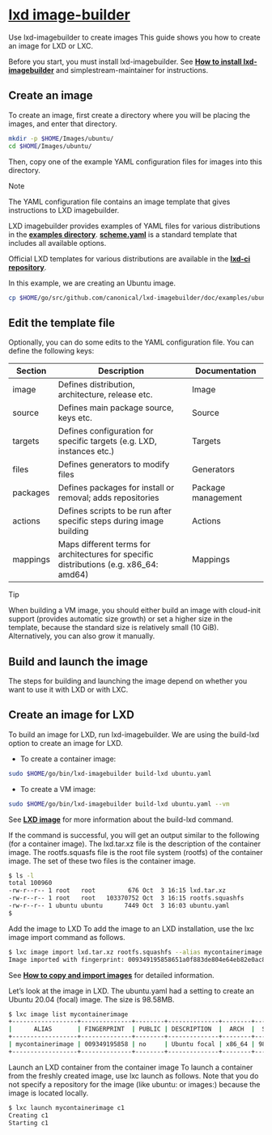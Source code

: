# **[lxd image-builder](https://canonical-lxd-imagebuilder.readthedocs-hosted.com/en/latest/tutorials/use/?_gl=1*1u260or*_ga*MTY2Njg1MzMxNS4xNzQ3NTE3NDk3*_ga_892F83CXG5*czE3NTcwMTI2NTIkbzM1JGcxJHQxNzU3MDEyODkxJGo1OSRsMCRoMA..)**

Use lxd-imagebuilder to create images
This guide shows you how to create an image for LXD or LXC.

Before you start, you must install lxd-imagebuilder. See **[How to install lxd-imagebuilder](https://canonical-lxd-imagebuilder.readthedocs-hosted.com/en/latest/howto/install/)** and simplestream-maintainer for instructions.

## Create an image

To create an image, first create a directory where you will be placing the images, and enter that directory.

```bash
mkdir -p $HOME/Images/ubuntu/
cd $HOME/Images/ubuntu/
```

Then, copy one of the example YAML configuration files for images into this directory.

Note

The YAML configuration file contains an image template that gives instructions to LXD imagebuilder.

LXD imagebuilder provides examples of YAML files for various distributions in the **[examples directory](https://github.com/canonical/lxd-imagebuilder/tree/main/doc/examples)**. **[scheme.yaml](https://github.com/canonical/lxd-imagebuilder/blob/main/doc/examples/scheme.yaml)** is a standard template that includes all available options.

Official LXD templates for various distributions are available in the **[lxd-ci repository](https://github.com/canonical/lxd-ci/tree/main/images)**.

In this example, we are creating an Ubuntu image.

```bash
cp $HOME/go/src/github.com/canonical/lxd-imagebuilder/doc/examples/ubuntu.yaml ubuntu.yaml
```

## Edit the template file

Optionally, you can do some edits to the YAML configuration file. You can define the following keys:

| Section  | Description                                                                            | Documentation      |
|----------|----------------------------------------------------------------------------------------|--------------------|
| image    | Defines distribution, architecture, release etc.                                       | Image              |
| source   | Defines main package source, keys etc.                                                 | Source             |
| targets  | Defines configuration for specific targets (e.g. LXD, instances etc.)                  | Targets            |
| files    | Defines generators to modify files                                                     | Generators         |
| packages | Defines packages for install or removal; adds repositories                             | Package management |
| actions  | Defines scripts to be run after specific steps during image building                   | Actions            |
| mappings | Maps different terms for architectures for specific distributions (e.g. x86_64: amd64) | Mappings           |

Tip

When building a VM image, you should either build an image with cloud-init support (provides automatic size growth) or set a higher size in the template, because the standard size is relatively small (10 GiB). Alternatively, you can also grow it manually.

## Build and launch the image

The steps for building and launching the image depend on whether you want to use it with LXD or with LXC.

## Create an image for LXD

To build an image for LXD, run lxd-imagebuilder. We are using the build-lxd option to create an image for LXD.

- To create a container image:

```bash
sudo $HOME/go/bin/lxd-imagebuilder build-lxd ubuntu.yaml
```

- To create a VM image:

```bash
sudo $HOME/go/bin/lxd-imagebuilder build-lxd ubuntu.yaml --vm
```

See **[LXD image](https://canonical-lxd-imagebuilder.readthedocs-hosted.com/en/latest/howto/build/#howto-build-lxd)** for more information about the build-lxd command.

If the command is successful, you will get an output similar to the following (for a container image). The lxd.tar.xz file is the description of the container image. The rootfs.squasfs file is the root file system (rootfs) of the container image. The set of these two files is the container image.

```bash
$ ls -l
total 100960
-rw-r--r-- 1 root   root         676 Oct  3 16:15 lxd.tar.xz
-rw-r--r-- 1 root   root   103370752 Oct  3 16:15 rootfs.squashfs
-rw-r--r-- 1 ubuntu ubuntu      7449 Oct  3 16:03 ubuntu.yaml
$
```

Add the image to LXD
To add the image to an LXD installation, use the lxc image import command as follows.

```bash
$ lxc image import lxd.tar.xz rootfs.squashfs --alias mycontainerimage
Image imported with fingerprint: 009349195858651a0f883de804e64eb82e0ac8c0bc51880
```

See **[How to copy and import images](https://documentation.ubuntu.com/lxd/latest/howto/images_copy/#images-copy)** for detailed information.

Let’s look at the image in LXD. The ubuntu.yaml had a setting to create an Ubuntu 20.04 (focal) image. The size is 98.58MB.

```bash
$ lxc image list mycontainerimage
+------------------+--------------+--------+--------------+--------+---------+-----------------------------+
|      ALIAS       | FINGERPRINT  | PUBLIC | DESCRIPTION  |  ARCH  |  SIZE   |         UPLOAD DATE         |
+------------------+--------------+--------+--------------+--------+---------+-----------------------------+
| mycontainerimage | 009349195858 | no     | Ubuntu focal | x86_64 | 98.58MB | Oct 3, 2020 at 5:10pm (UTC) |
+------------------+--------------+--------+--------------+--------+---------+-----------------------------+
```

Launch an LXD container from the container image
To launch a container from the freshly created image, use lxc launch as follows. Note that you do not specify a repository for the image (like ubuntu: or images:) because the image is located locally.

```bash
$ lxc launch mycontainerimage c1
Creating c1
Starting c1
```
